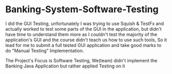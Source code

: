 # Banking-System-Software-Testing
I did the GUI Testing, unfortunately I was trying to use Squish & TestFx and actually worked to test some parts of the GUI in the application, but didn't have time to understand them more as I couldn't test the majority of the application's GUI and the course didn't teach us how to use such tools, So it lead for me to submit a full tested GUI application and take good marks to do "Manual Testing" Implementation.

The Project's Focus is Software Testing, We(team) didn't implement the Banking Java Application but rather applied Testing on it 
